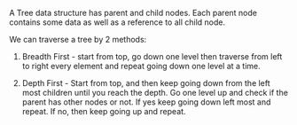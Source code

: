 A Tree data structure has parent and child nodes.
Each parent node contains some data as well as a reference to all child node.

We can traverse a tree by 2 methods:
1. Breadth First - start from top, go down one level then traverse from left to right every element and repeat
    going down one level at a time.

2. Depth First - Start from top, and then keep going down from the left most children until you reach the depth.
    Go one level up and check if the parent has other nodes or not.
    If yes keep going down left most and repeat.
    If no, then keep going up and repeat.